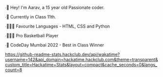 ∙👋 Hey! I'm Aarav, a 15 year old Passionate coder.

∙🏫 Currently in Class 11th.

∙👨🏼‍💻 Favourite Languages - HTML, CSS and Python

∙⛹🏻‍♂️ Pro Basketball Player

∙🏅 CodeDay Mumbai 2022 - Best in Class Winner

https://github-readme-stats.hackclub.dev/api/wakatime?username=142&api_domain=hackatime.hackclub.com&theme=transparent&custom_title=Hackatime+Stats&layout=compact&cache_seconds=0&langs_count=8

